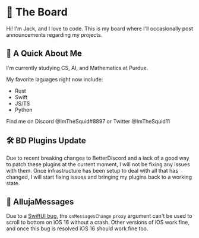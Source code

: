 # 📰 The Board 
Hi! I'm Jack, and I love to code. This is my board where I'll occasionally post announcements regarding my projects.

## 👋 A Quick About Me
I'm currently studying CS, AI, and Mathematics at Purdue. 

My favorite laguages right now include:
- Rust
- Swift
- JS/TS
- Python

Find me on Discord @ImTheSquid#8897 or Twitter @ImTheSquid11

## 🛠 BD Plugins Update
Due to recent breaking changes to BetterDiscord and a lack of a good way to patch these plugins at the current moment, I will not be fixing any issues with them. Once infrastructure has been setup to deal with all that has changed, I will start fixing issues and bringing my plugins back to a working state.

## 💬 AllujaMessages
Due to a [SwiftUI bug](https://developer.apple.com/forums/thread/712510), the `onMessagesChange` `proxy` argument can't be used to scroll to bottom on iOS 16 without a crash. Other versions of iOS work fine, and once this bug is resolved iOS 16 should work fine too.

<!--
**ImTheSquid/ImTheSquid** is a ✨ _special_ ✨ repository because its `README.md` (this file) appears on your GitHub profile.

Here are some ideas to get you started:

- 🔭 I’m currently working on ...
- 🌱 I’m currently learning ...
- 👯 I’m looking to collaborate on ...
- 🤔 I’m looking for help with ...
- 💬 Ask me about ...
- 📫 How to reach me: ...
- 😄 Pronouns: ...
- ⚡ Fun fact: ...
-->
